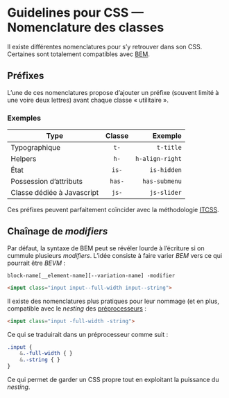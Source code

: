 # Guidelines pour CSS — Nomenclature des classes

Il existe différentes nomenclatures pour s’y retrouver dans son CSS. Certaines sont totalement compatibles avec [BEM](bem.md).

## Préfixes

L’une de ces nomenclatures propose d’ajouter un préfixe (souvent limité à une voire deux lettres) avant chaque classe « utilitaire ».

### Exemples

| Type | Classe | Exemple |
| - |:-: | -: |
| Typographique | `t-` | `t-title` |
| Helpers | `h-` | `h-align-right` |
| État | `is-` | `is-hidden` |
| Possession d’attributs | `has-`  | `has-submenu` |
| Classe dédiée à Javascript | `js-` | `js-slider` |

Ces préfixes peuvent parfaitement coïncider avec la méthodologie [ITCSS](itcss.md).

## Chaînage de _modifiers_

Par défaut, la syntaxe de BEM peut se révéler lourde à l’écriture si on cummule plusieurs _modifiers_. L’idée consiste à faire varier *BEM* vers ce qui pourrait être *BEVM* :

```
block-name[__element-name][--variation-name] -modifier
```

```html
<input class="input input--full-width input--string">
```

Il existe des nomenclatures plus pratiques pour leur nommage (et en plus, compatible avec le _nesting_ des [préprocesseurs](preprocesseurs.md) :

```html
<input class="input -full-width -string">
```

Ce qui se traduirait dans un préprocesseur comme suit :

```scss
.input {
	&.-full-width { }
	&.-string { }
}
```

Ce qui permet de garder un CSS propre tout en exploitant la puissance du _nesting_.